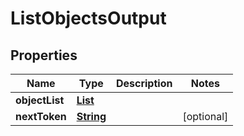 

# ListObjectsOutput


## Properties

| Name | Type | Description | Notes |
|------------ | ------------- | ------------- | -------------|
|**objectList** | [**List**](List.md) |  |  |
|**nextToken** | [**String**](String.md) |  |  [optional] |



